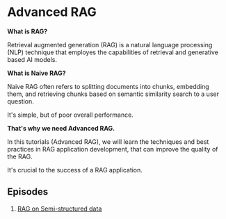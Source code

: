 # Advanced RAG

**What is RAG?**

Retrieval augmented generation (RAG) is a natural language processing (NLP) technique that employes the capabilities of retrieval and generative based AI models.

**What is Naive RAG?**

Naive RAG often refers to splitting documents into chunks, embedding them, and retrieving chunks based on semantic similarity search to a user question.

It's simple, but of poor overall performance.

**That's why we need Advanced RAG.**

In this tutorials (Advanced RAG), we will learn the techniques and best practices in RAG application development, that can improve the quality of the RAG.

It's crucial to the success of a RAG application.

## Episodes

1. [RAG on Semi-structured data](./01_semi_structured_data.ipynb)
